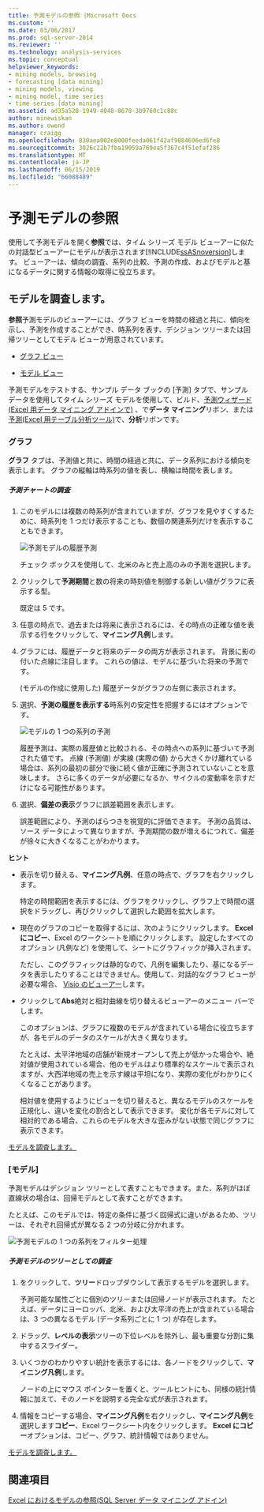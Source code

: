 ```yaml
---
title: 予測モデルの参照 |Microsoft Docs
ms.custom: ''
ms.date: 03/06/2017
ms.prod: sql-server-2014
ms.reviewer: ''
ms.technology: analysis-services
ms.topic: conceptual
helpviewer_keywords:
- mining models, browsing
- forecasting [data mining]
- mining models, viewing
- mining model, time series
- time series [data mining]
ms.assetid: ad35a528-1949-4048-8678-3b9760c1c88c
author: minewiskan
ms.author: owend
manager: craigg
ms.openlocfilehash: 830aea002e8000feeda061f42af9084696ed6fe8
ms.sourcegitcommit: 3026c22b7fba19059a769ea5f367c4f51efaf286
ms.translationtype: MT
ms.contentlocale: ja-JP
ms.lasthandoff: 06/15/2019
ms.locfileid: "66088489"
---
```

# <a name="browsing-a-forecasting-model"></a>予測モデルの参照
  使用して予測モデルを開く**参照**では、タイム シリーズ モデル ビューアーに似たの対話型ビューアーにモデルが表示されます[!INCLUDE[ssASnoversion](../includes/ssasnoversion-md.md)]します。 ビューアーは、傾向の調査、系列の比較、予測の作成、およびモデルと基になるデータに関する情報の取得に役立ちます。  
  
##  <a name="bkmk_Top"></a> モデルを調査します。  
 **参照**予測モデルのビューアーには、グラフ ビューを時間の経過と共に、傾向を示し、予測を作成することができ、時系列を表す、デシジョン ツリーまたは回帰ツリーとしてモデル ビューが用意されています。  
  
-   [グラフ ビュー](#bkmk_charts)  
  
-   [モデル ビュー](#bkmk_Model)  
  
 予測モデルをテストする、サンプル データ ブックの [予測] タブで、サンプル データを使用してタイム シリーズ モデルを使用して、ビルド、[予測ウィザード&#40;Excel 用データ マイニング アドインで&#41;](forecast-wizard-data-mining-add-ins-for-excel.md) 、で**データ マイニング**リボン、または[予測&#40;Excel 用テーブル分析ツール&#41;](forecast-table-analysis-tools-for-excel.md)で、**分析**リボンです。  
  
###  <a name="bkmk_charts"></a> グラフ  
 **グラフ** タブは、予測値と共に、時間の経過と共に、データ系列における傾向を表示します。 グラフの縦軸は時系列の値を表し、横軸は時間を表します。  
  
##### <a name="explore-the-forecasting-chart"></a>予測チャートの調査  
  
1.  このモデルには複数の時系列が含まれていますが、グラフを見やすくするために、時系列を 1 つだけ表示することも、数個の関連系列だけを表示することもできます。  
  
     ![予測モデルの履歴予測](media/dm13-forecast-chart-historicpredictions.gif "予測モデルの履歴予測")  
  
     チェック ボックスを使用して、北米のみと売上高のみの予測を選択します。  
  
2.  クリックして**予測期間**と数の将来の時刻値を制御する新しい値がグラフに表示する型。  
  
     既定は 5 です。  
  
3.  任意の時点で、過去または将来に表示されるには、その時点の正確な値を表示する行をクリックして、**マイニング凡例**します。  
  
4.  グラフには、履歴データと将来のデータの両方が表示されます。 背景に影の付いた点線に注目します。 これらの値は、モデルに基づいた将来の予測です。  
  
     (モデルの作成に使用した) 履歴データがグラフの左側に表示されます。  
  
5.  選択、**予測の履歴を表示する**時系列の安定性を把握するにはオプションです。  
  
     ![モデルの 1 つの系列の予測](media/dm13-forecast-chart-singleseries.gif "モデル内の 1 つの系列の予測")  
  
     履歴予測は、実際の履歴値と比較される、その時点への系列に基づいて予測された値です。 点線 (予測値) が実線 (実際の値) から大きくかけ離れている場合は、系列の最初の部分で後に続く値が正確に予測されていないことを意味します。 さらに多くのデータが必要になるか、サイクルの変動率を示すだけになる可能性があります。  
  
6.  選択、**偏差の表示**グラフに誤差範囲を表示します。  
  
     誤差範囲により、予測のばらつきを視覚的に評価できます。 予測の品質は、ソース データによって異なりますが、予測期間の数が増えるにつれて、偏差が徐々に大きくなることがわかります。  
  
 **ヒント**  
  
-   表示を切り替える、**マイニング凡例**、任意の時点で、グラフを右クリックします。  
  
     特定の時間範囲を表示するには、グラフをクリックし、グラフ上で時間の選択をドラッグし、再びクリックして選択した範囲を拡大します。  
  
-   現在のグラフのコピーを取得するには、次のようにクリックします。 **Excel にコピー**、Excel のワークシートを順にクリックします。 設定したすべてのオプション (凡例など) を使用して、シートにグラフィックが挿入されます。  
  
     ただし、このグラフィックは静的なので、凡例を編集したり、基になるデータを表示したりすることはできません。使用して、対話的なグラフ ビューが必要な場合、 [Visio のビューアー](viewing-data-mining-models-in-visio-data-mining-add-ins.md)します。  
  
-   クリックして**Abs**絶対と相対曲線を切り替えるビューアーのメニュー バーでします。  
  
     このオプションは、グラフに複数のモデルが含まれている場合に役立ちますが、各モデルのデータのスケールが大きく異なります。  
  
     たとえば、太平洋地域の店舗が新規オープンして売上が低かった場合や、絶対値が使用されている場合、他のモデルはより標準的なスケールで表示されますが、大西洋地域の売上を示す線は平坦になり、実際の変化がわかりにくくなることがあります。  
  
     相対値を使用するようにビューを切り替えると、異なるモデルのスケールを正規化し、違いを変化の割合として表示できます。 変化が各モデルに対して相対的である場合、これらのモデルを大きな歪みがない状態で同じグラフに表示できます。  
  
 [モデルを調査します。](#bkmk_Top)  
  
###  <a name="bkmk_Model"></a> [モデル]  
 予測モデルはデシジョン ツリーとして表すこともできます。また、系列がほぼ直線状の場合は、回帰モデルとして表すことができます。  
  
 たとえば、このモデルでは、特定の条件に基づく回帰式に違いがあるため、ツリーは、それぞれ回帰式が異なる 2 つの分岐に分かれます。  
  
 ![予測モデルの 1 つの系列をフィルター処理](media/dm13-forecast-model-northamerica.gif "予測モデルの 1 つの系列をフィルター処理")  
  
##### <a name="explore-the-forecasting-model-as-a-tree"></a>予測モデルのツリーとしての調査  
  
1.  をクリックして、**ツリー**ドロップダウンして表示するモデルを選択します。  
  
     予測可能な属性ごとに個別のツリーまたは回帰ノードが表示されます。 たとえば、データにヨーロッパ、北米、および太平洋の売上が含まれている場合は、3 つの異なるモデル (データ系列ごとに 1 つ) が存在します。  
  
2.  ドラッグ、**レベルの表示**ツリーの下位レベルを除外し、最も重要な分割に集中するスライダー。  
  
3.  いくつかのわかりやすい統計を表示するには、各ノードをクリックして、**マイニング凡例**します。  
  
     ノードの上にマウス ポインターを置くと、ツールヒントにも、同様の統計情報に加えて、そのノードを説明する完全な式が表示されます。  
  
4.  情報をコピーする場合、**マイニング凡例**を右クリックし、**マイニング凡例**を選択します**コピー**、Excel ワークシート内をクリックします。 **Excel にコピー**オプションは、コピー、グラフ、統計情報ではありません。  
  
 [モデルを調査します。](#bkmk_Top)  
  
## <a name="see-also"></a>関連項目  
 [Excel におけるモデルの参照&#40;SQL Server データ マイニング アドイン&#41;](browsing-models-in-excel-sql-server-data-mining-add-ins.md)  
  
  
